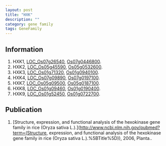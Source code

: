 ```yaml
---
layout: post
title: "HXK"
description: ""
category: gene family
tags: GeneFamily
---
```


## Information
1. HXK1, [LOC_Os07g26540](http://rice.plantbiology.msu.edu/cgi-bin/ORF_infopage.cgi?orf=LOC_Os07g26540), [Os07g0446800](http://rapdb.dna.affrc.go.jp/viewer/gbrowse_details/irgsp1?name=Os07g0446800).
2. HXK2, [LOC_Os05g45590](http://rice.plantbiology.msu.edu/cgi-bin/ORF_infopage.cgi?orf=LOC_Os05g45590), [Os05g0532600](http://rapdb.dna.affrc.go.jp/viewer/gbrowse_details/irgsp1?name=Os05g0532600).
3. HXK3, [LOC_Os01g71320](http://rice.plantbiology.msu.edu/cgi-bin/ORF_infopage.cgi?orf=LOC_Os01g71320), [Os01g0940100](http://rapdb.dna.affrc.go.jp/viewer/gbrowse_details/irgsp1?name=Os01g0940100).
4. HXK4, [LOC_Os07g09890](http://rice.plantbiology.msu.edu/cgi-bin/ORF_infopage.cgi?orf=LOC_Os07g09890), [Os07g0197100](http://rapdb.dna.affrc.go.jp/viewer/gbrowse_details/irgsp1?name=Os07g0197100).
5. HXK7, [LOC_Os05g09500](http://rice.plantbiology.msu.edu/cgi-bin/ORF_infopage.cgi?orf=LOC_Os05g09500), [Os05g0187100](http://rapdb.dna.affrc.go.jp/viewer/gbrowse_details/irgsp1?name=Os05g0187100).
6. HXK8, [LOC_Os01g09460](http://rice.plantbiology.msu.edu/cgi-bin/ORF_infopage.cgi?orf=LOC_Os01g09460), [Os01g0190400](http://rapdb.dna.affrc.go.jp/viewer/gbrowse_details/irgsp1?name=Os01g0190400).
7. HXK9, [LOC_Os01g52450](http://rice.plantbiology.msu.edu/cgi-bin/ORF_infopage.cgi?orf=LOC_Os01g52450), [Os01g0722700](http://rapdb.dna.affrc.go.jp/viewer/gbrowse_details/irgsp1?name=Os01g0722700).

## Publication
1. [Structure, expression, and functional analysis of the hexokinase gene family in rice (Oryza sativa L.).](http://www.ncbi.nlm.nih.gov/pubmed?term=(Structure, expression, and functional analysis of the hexokinase gene family in rice (Oryza sativa L.).%5BTitle%5D)), 2006, Planta..


